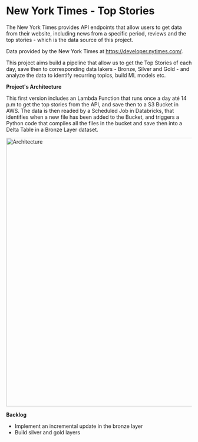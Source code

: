 # New York Times - Top Stories
The New York Times provides API endpoints that allow users to get data from their website, including news from a specific period, reviews and the top stories - which is the data source of this project.

Data provided by the New York Times at https://developer.nytimes.com/.

This project aims build a pipeline that allow us to get the Top Stories of each day, save then to corresponding data lakers - Bronze, Silver and Gold - and analyze the data to identify recurring topics, build ML models etc. 

**Project's Architecture**

This first version includes an Lambda Function that runs once a day até 14 p.m to get the top stories from the API, and save then to a S3 Bucket in AWS. The data is then readed by a Scheduled Job in Databricks, that identifies when a new file has been added to the Bucket, and triggers a Python code that compiles all the files in the bucket and save then into a Delta Table in a Bronze Layer dataset.


<img width="1195" height="727" alt="Architecture" src="https://github.com/user-attachments/assets/5326bc02-4b63-4094-86f5-9a1cdfb0a259" />


**Backlog**

- Implement an incremental update in the bronze layer
- Build silver and gold layers

